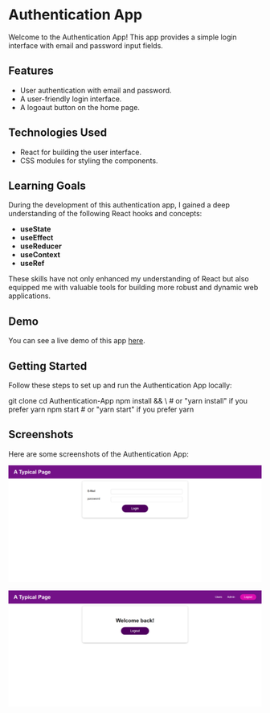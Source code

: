 # Authentication App

Welcome to the Authentication App! This app provides a simple login interface with email and password input fields.

## Features

- User authentication with email and password.
- A user-friendly login interface.
- A logoaut button on the home page.

## Technologies Used

- React for building the user interface.
- CSS modules for styling the components.

## Learning Goals

During the development of this authentication app, I gained a deep understanding of the following React hooks and concepts:

- **useState**
- **useEffect**
- **useReducer**
- **useContext**
- **useRef**

These skills have not only enhanced my understanding of React but also equipped me with valuable tools for building more robust and dynamic web applications.

## Demo

You can see a live demo of this app [here](#link-to-live-demo).

## Getting Started

Follow these steps to set up and run the Authentication App locally:

git clone 
cd Authentication-App 
npm install && \  # or "yarn install" if you prefer yarn
npm start          # or "yarn start" if you prefer yarn

## Screenshots

Here are some screenshots of the Authentication App:

![Login Page](screshots/Auth1.png)

![home page](screshots/Auth2.png)
